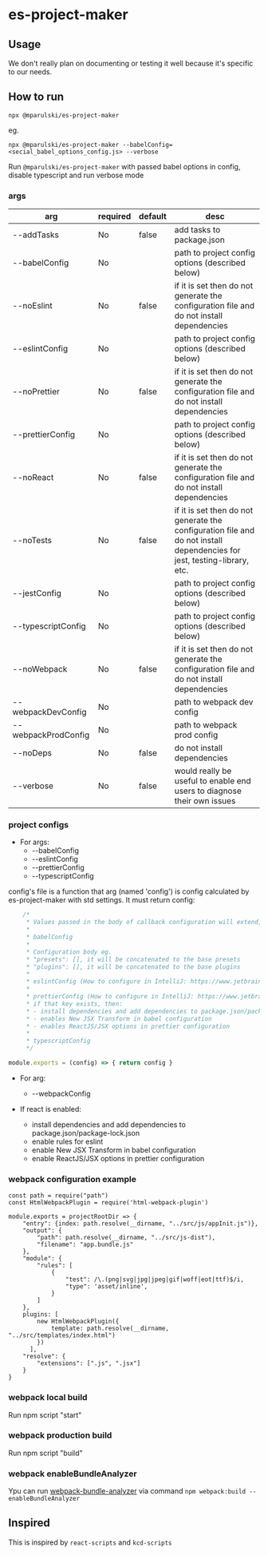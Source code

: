 # es-project-maker

## Usage 
We don't really plan on documenting or testing it well because it's specific to our needs.

## How to run 
```
npx @mparulski/es-project-maker
```
eg.
```
npx @mparulski/es-project-maker --babelConfig=<secial_babel_options_config.js> --verbose
```

Run `@mparulski/es-project-maker` with passed babel options in config, disable typescript and run verbose mode

### args
| arg                 | required | default | desc                                                                                                                     |
|---------------------|----------|---------|--------------------------------------------------------------------------------------------------------------------------|
| --addTasks          | No       | false   | add tasks to package.json                                                                                                |
| --babelConfig       | No       |         | path to project config options (described below)                                                                         |
| --noEslint          | No       | false   | if it is set then do not generate the configuration file and do not install dependencies                                 |
| --eslintConfig      | No       |         | path to project config options (described below)                                                                         |
| --noPrettier        | No       | false   | if it is set then do not generate the configuration file and do not install dependencies                                 |
| --prettierConfig    | No       |         | path to project config options (described below)                                                                         |
| --noReact           | No       | false   | if it is set then do not generate the configuration file and do not install dependencies                                 |
| --noTests           | No       | false   | if it is set then do not generate the configuration file and do not install dependencies for jest, testing-library, etc. |
| --jestConfig        | No       |         | path to project config options (described below)                                                                         |
| --typescriptConfig  | No       |         | path to project config options (described below)                                                                         |
| --noWebpack         | No       | false   | if it is set then do not generate the configuration file and do not install dependencies                                 |
| --webpackDevConfig  | No       |         | path to webpack dev config                                                                                               |
| --webpackProdConfig | No       |         | path to webpack prod config                                                                                              |
| --noDeps            | No       | false   | do not install dependencies                                                                                              |
| --verbose           | No       | false   | would really be useful to enable end users to diagnose their own issues                                                  |

### project configs

- For args: 
  - --babelConfig
  - --eslintConfig
  - --prettierConfig
  - --typescriptConfig

config's file is a function that arg (named 'config') is config calculated by es-project-maker with std settings. It must return config:

```js
    /*
     * Values passed in the body of callback configuration will extend, delete or overwrite default values
     * 
     * babelConfig
     *
     * Configuration body eg.
     * "presets": [], it will be concatenated to the base presets
     * "plugins": [], it will be concatenated to the base plugins
     * 
     * eslintConfig (How to configure in IntelliJ: https://www.jetbrains.com/help/idea/eslint.html)
     * 
     * prettierConfig (How to configure in IntelliJ: https://www.jetbrains.com/help/idea/prettier.html#ws_prettier_install)
     * if that key exists, then:  
     * - install dependencies and add dependencies to package.json/package-lock.json
     * - enables New JSX Transform in babel configuration
     * - enables ReactJS/JSX options in prettier configuration
     *
     * typescriptConfig
     */

module.exports = (config) => { return config }
```

- For arg:

  - --webpackConfig

- If react is enabled:
    - install dependencies and add dependencies to package.json/package-lock.json
    - enable rules for eslint
    - enable New JSX Transform in babel configuration
    - enable ReactJS/JSX options in prettier configuration


### webpack configuration example

```
const path = require("path")
const HtmlWebpackPlugin = require('html-webpack-plugin')

module.exports = projectRootDir => {
    "entry": {index: path.resolve(__dirname, "../src/js/appInit.js")},
    "output": {
        "path": path.resolve(__dirname, "../src/js-dist"),
        "filename": "app.bundle.js"
    },
    "module": {
        "rules": [            
            {
                "test": /\.(png|svg|jpg|jpeg|gif|woff|eot|ttf)$/i,
                "type": 'asset/inline',
            }
        ]
    },
    plugins: [
        new HtmlWebpackPlugin({
            template: path.resolve(__dirname, "../src/templates/index.html")
        })
      ],
    "resolve": {
        "extensions": [".js", ".jsx"]
    }
}
```

### webpack local build
Run npm script "start"

### webpack production build
Run npm script "build" 

### webpack enableBundleAnalyzer
Ypu can run [webpack-bundle-analyzer](https://github.com/webpack-contrib/webpack-bundle-analyzer) via command
`npm webpack:build --enableBundleAnalyzer`

## Inspired 
This is inspired by `react-scripts` and `kcd-scripts`